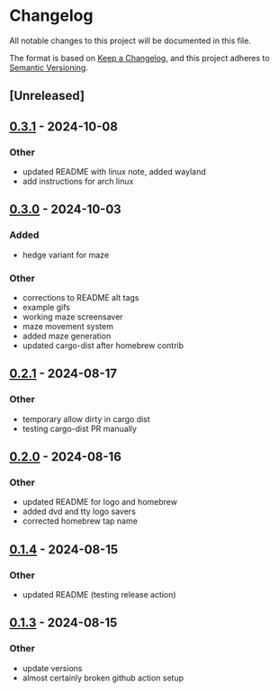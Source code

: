 # Changelog
All notable changes to this project will be documented in this file.

The format is based on [Keep a Changelog](https://keepachangelog.com/en/1.0.0/),
and this project adheres to [Semantic Versioning](https://semver.org/spec/v2.0.0.html).

## [Unreleased]

## [0.3.1](https://github.com/cxreiff/ttysvr/compare/v0.3.0...v0.3.1) - 2024-10-08

### Other

- updated README with linux note, added wayland
- add instructions for arch linux

## [0.3.0](https://github.com/cxreiff/ttysvr/compare/v0.2.1...v0.3.0) - 2024-10-03

### Added

- hedge variant for maze

### Other

- corrections to README alt tags
- example gifs
- working maze screensaver
- maze movement system
- added maze generation
- updated cargo-dist after homebrew contrib

## [0.2.1](https://github.com/cxreiff/ttysvr/compare/v0.2.0...v0.2.1) - 2024-08-17

### Other
- temporary allow dirty in cargo dist
- testing cargo-dist PR manually

## [0.2.0](https://github.com/cxreiff/ttysvr/compare/v0.1.4...v0.2.0) - 2024-08-16

### Other
- updated README for logo and homebrew
- added dvd and tty logo savers
- corrected homebrew tap name

## [0.1.4](https://github.com/cxreiff/ttysvr/compare/v0.1.3...v0.1.4) - 2024-08-15

### Other
- updated README (testing release action)

## [0.1.3](https://github.com/cxreiff/ttysvr/compare/v0.1.2...v0.1.3) - 2024-08-15

### Other
- update versions
- almost certainly broken github action setup
